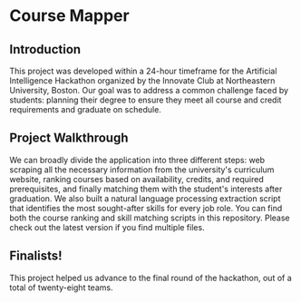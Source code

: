 # Course Mapper
## Introduction
This project was developed within a 24-hour timeframe for the Artificial Intelligence Hackathon organized by the Innovate Club at Northeastern University, Boston. Our goal was to address a common challenge faced by students: planning their degree to ensure they meet all course and credit requirements and graduate on schedule.

## Project Walkthrough
We can broadly divide the application into three different steps: web scraping all the necessary information from the university's curriculum website, ranking courses based on availability, credits, and required prerequisites, and finally matching them with the student's interests after graduation. We also built a natural language processing extraction script that identifies the most sought-after skills for every job role. You can find both the course ranking and skill matching scripts in this repository. Please check out the latest version if you find multiple files.

## Finalists!
This project helped us advance to the final round of the hackathon, out of a total of twenty-eight teams.
